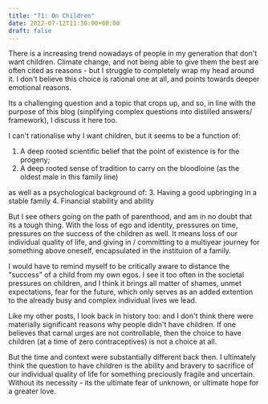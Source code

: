 ```yaml
---
title: "71: On Children"
date: 2022-07-12T11:30:00+08:00
draft: false
---
```


There is a increasing trend nowadays of people in my generation that don't want children. Climate change, and not being able to give them the best are often cited as reasons - but I struggle to completely wrap my head around it. I don't believe this choice is rational one at all, and points towards deeper emotional reasons. 

Its a challenging question and a topic that crops up, and so, in line with the purpose of this blog (sinplifying complex questions into distilled answers/ framework), I discuss it here too.

I can't rationalise why I want children, but it seems to be a function of:
1. A deep rooted scientific belief that the point of existence is for the progeny;
2. A deep rooted sense of tradition to carry on the bloodloine (as the oldest male in this family line)

as well as a psychological background of:
3. Having a good upbringing in a stable family
4. Financial stability and ability

But I see others going on the path of parenthood, and am in no doubt that its a tough thing. With the loss of ego and identity, pressures on time, pressures on the success of the children as well. It means loss of our individual quality of life, and giving in / committing to a multiyear journey for something above oneself, encapsulated in the instituion of a family. 


I would have to remind myself to be critically aware to distance the "success" of a child from my own egos. I see it too often in the societal pressures on children, and I think it brings all matter of shames, unmet expectations, fear for the future, which only serves as an added extention to the already busy and complex individual lives we lead.


Like my other posts, I look back in history too: and I don't think there were materially significant reasons why people didn't have children. If one believes that carnal urges are not controllable, then the choice to have children (at a time of zero contraceptives) is not a choice at all.

But the time and context were substantially different back then. I ultimately think the question to have children is the ability and bravery to sacrifice of our individual quality of life for something preciously fragile and uncertain. Without its necessity - its the ultimate fear of unknown, or ultimate hope for a greater love.





 

